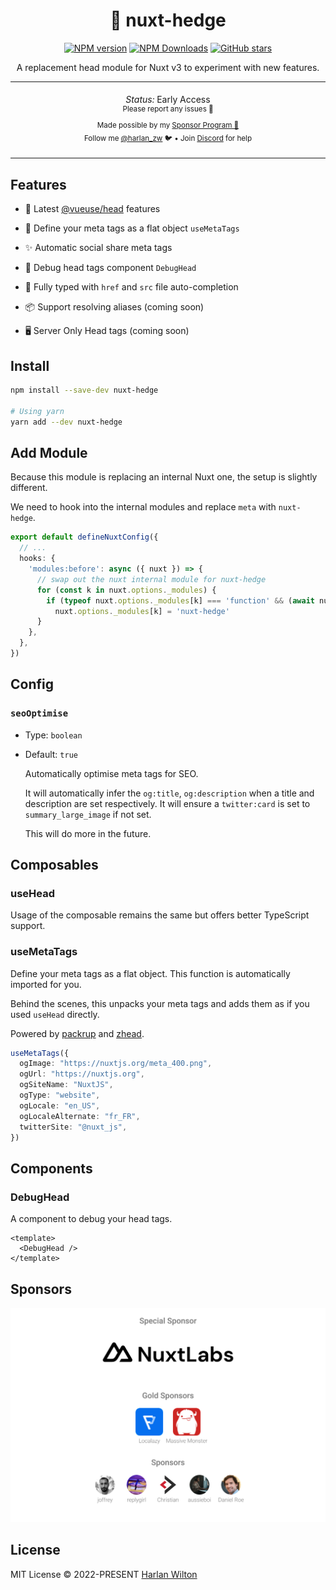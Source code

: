 <h1 align='center'>🌳 nuxt-hedge</h1>

<p align="center">
<a href='https://github.com/harlan-zw/nuxt-hedge/actions/workflows/test.yml'>
</a>
<a href="https://www.npmjs.com/package/nuxt-hedge" target="__blank"><img src="https://img.shields.io/npm/v/nuxt-hedge?style=flat&colorA=002438&colorB=28CF8D" alt="NPM version"></a>
<a href="https://www.npmjs.com/package/nuxt-hedge" target="__blank"><img alt="NPM Downloads" src="https://img.shields.io/npm/dm/nuxt-hedge?flat&colorA=002438&colorB=28CF8D"></a>
<a href="https://github.com/harlan-zw/nuxt-hedge" target="__blank"><img alt="GitHub stars" src="https://img.shields.io/github/stars/harlan-zw/nuxt-hedge?flat&colorA=002438&colorB=28CF8D"></a>
</p>


<p align="center">
A replacement head module for Nuxt v3 to experiment with new features.
</p>

<p align="center">
<table>
<tbody>
<td align="center">
<img width="800" height="0" /><br>
<i>Status:</i> Early Access</b> <br>
<sup> Please report any issues 🐛</sup><br>
<sub>Made possible by my <a href="https://github.com/sponsors/harlan-zw">Sponsor Program 💖</a><br> Follow me <a href="https://twitter.com/harlan_zw">@harlan_zw</a> 🐦 • Join <a href="https://discord.gg/275MBUBvgP">Discord</a> for help</sub><br>
<img width="800" height="0" />
</td>
</tbody>
</table>
</p>

## Features

- 💎 Latest [@vueuse/head](https://github.com/vueuse/head) features
- 🧙 Define your meta tags as a flat object `useMetaTags`
- ✨ Automatic social share meta tags
- 🤖 Debug head tags component `DebugHead`
- 🌳 Fully typed with `href` and `src` file auto-completion

- 📦 Support resolving aliases (coming soon)
- 🖥️ Server Only Head tags (coming soon)

## Install

```bash
npm install --save-dev nuxt-hedge

# Using yarn
yarn add --dev nuxt-hedge
```

## Add Module

Because this module is replacing an internal Nuxt one, the setup is slightly different.

We need to hook into the internal modules and replace `meta` with `nuxt-hedge`.

```ts
export default defineNuxtConfig({
  // ...
  hooks: {
    'modules:before': async ({ nuxt }) => {
      // swap out the nuxt internal module for nuxt-hedge
      for (const k in nuxt.options._modules) {
        if (typeof nuxt.options._modules[k] === 'function' && (await nuxt.options._modules[k].getMeta()).name === 'meta')
          nuxt.options._modules[k] = 'nuxt-hedge'
      }
    },
  },
})
```


## Config

### `seoOptimise`

- Type: `boolean`
- Default: `true`

  Automatically optimise meta tags for SEO. 
  
  It will automatically infer the `og:title`, `og:description` when a title and description are set respectively. It will
  ensure a `twitter:card` is set to `summary_large_image` if not set.
  
  This will do more in the future.

## Composables

### useHead

Usage of the composable remains the same but offers better TypeScript support.

### useMetaTags

Define your meta tags as a flat object. This function is automatically imported for you.

Behind the scenes, this unpacks your meta tags and adds them as if you used `useHead` directly.

Powered by [packrup](https://github.com/harlan-zw/packrup) and [zhead](https://github.com/harlan-zw/zhead).

```ts
useMetaTags({
  ogImage: "https://nuxtjs.org/meta_400.png",
  ogUrl: "https://nuxtjs.org",
  ogSiteName: "NuxtJS",
  ogType: "website",
  ogLocale: "en_US",
  ogLocaleAlternate: "fr_FR",
  twitterSite: "@nuxt_js",
})
```

## Components

### DebugHead

A component to debug your head tags.

```vue
<template>
  <DebugHead />
</template>
```

## Sponsors

<p align="center">
  <a href="https://raw.githubusercontent.com/harlan-zw/static/main/sponsors.svg">
    <img src='https://raw.githubusercontent.com/harlan-zw/static/main/sponsors.svg'/>
  </a>
</p>


## License

MIT License © 2022-PRESENT [Harlan Wilton](https://github.com/harlan-zw)
